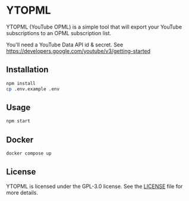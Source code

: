 # YTOPML

YTOPML (YouTube OPML) is a simple tool that will export your YouTube subscriptions to an OPML subscription list.

You'll need a YouTube Data API id & secret.
See https://developers.google.com/youtube/v3/getting-started

## Installation

```bash
npm install
cp .env.example .env
```

## Usage

```bash
npm start
```

## Docker

```bash
docker compose up
```

## License

YTOPML is licensed under the GPL-3.0 license. See the [LICENSE](LICENSE) file for more details.
